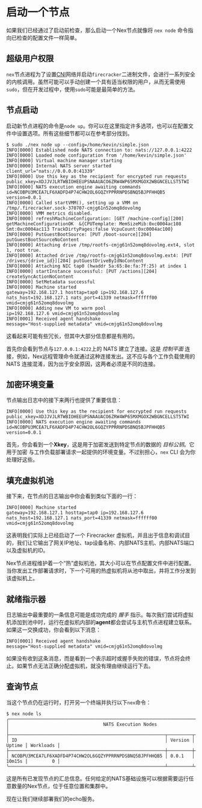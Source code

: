 # 启动一个节点
如果我们已经通过了启动前检查，那么启动一个Nex节点就像将 `nex node` 命令指向已检查的配置文件一样简单。

## 超级用户权限
`nex`节点进程为了设置[CNI](https://www.cni.dev/)网络并启动`firecracker`二进制文件，会进行一系列安全的内核调用。虽然可能可以手动创建一个具有适当权限的用户，从而无需使用`sudo`，但在开发过程中，使用`sudo`可能是最简单的方法。


## 节点启动
启动新节点进程的命令是`node up`。你可以在这里指定许多选项，也可以在配置文件中设置选项。所有这些细节都可以在参考部分找到。

```
$ sudo ./nex node up --config=/home/kevin/simple.json
INFO[0000] Established node NATS connection to: nats://127.0.0.1:4222 
INFO[0000] Loaded node configuration from '/home/kevin/simple.json' 
INFO[0000] Virtual machine manager starting             
INFO[0000] Internal NATS server started                  client_url="nats://0.0.0.0:41339"
INFO[0000] Use this key as the recipient for encrypted run requests  public_xkey=XDJJVJLRTWBIOHEEUPSNAAUACO6ZRW4WP65MXMGOX2WBGNCELLST5TWI
INFO[0000] NATS execution engine awaiting commands       id=NCOBPU3MCEA7LF6XADFD4P74CHW2OL6GQZYPPRRNPDSBNQ5BJPFHHQB5 version=0.0.1
INFO[0000] Called startVMM(), setting up a VMM on /tmp/.firecracker.sock-370707-cmjg61n52omq8dovolmg 
INFO[0000] VMM metrics disabled.                        
INFO[0000] refreshMachineConfiguration: [GET /machine-config][200] getMachineConfigurationOK  &{CPUTemplate: MemSizeMib:0xc0004ac108 Smt:0xc0004ac113 TrackDirtyPages:false VcpuCount:0xc0004ac100} 
INFO[0000] PutGuestBootSource: [PUT /boot-source][204] putGuestBootSourceNoContent  
INFO[0000] Attaching drive /tmp/rootfs-cmjg61n52omq8dovolmg.ext4, slot 1, root true. 
INFO[0000] Attached drive /tmp/rootfs-cmjg61n52omq8dovolmg.ext4: [PUT /drives/{drive_id}][204] putGuestDriveByIdNoContent  
INFO[0000] Attaching NIC tap0 (hwaddr 5a:65:8e:fa:7f:25) at index 1 
INFO[0000] startInstance successful: [PUT /actions][204] createSyncActionNoContent  
INFO[0000] SetMetadata successful                       
INFO[0000] Machine started                               gateway=192.168.127.1 hosttap=tap0 ip=192.168.127.6 nats_host=192.168.127.1 nats_port=41339 netmask=ffffff00 vmid=cmjg61n52omq8dovolmg
INFO[0000] Adding new VM to warm pool                    ip=192.168.127.6 vmid=cmjg61n52omq8dovolmg
INFO[0001] Received agent handshake                      message="Host-supplied metadata" vmid=cmjg61n52omq8dovolmg
```

这看起来可能有些冗长，但其中大部分信息都是有用的。

首先你会看到节点与`127.0.0.1:4222`上的 NATS 建立了连接。这是 _控制平面_ 连接，例如，Nex远程管理命令就通过这种连接发出。这不应与各个工作负载使用的 NATS 连接混淆，因为出于安全原因，这两者必须是不同的连接。

## 加密环境变量
节点输出日志中的接下来两行也提供了重要信息：
```
INFO[0000] Use this key as the recipient for encrypted run requests  public_xkey=XDJJVJLRTWBIOHEEUPSNAAUACO6ZRW4WP65MXMGOX2WBGNCELLST5TWI
INFO[0000] NATS execution engine awaiting commands       id=NCOBPU3MCEA7LF6XADFD4P74CHW2OL6GQZYPPRRNPDSBNQ5BJPFHHQB5 version=0.0.1
```
首先，你会看到一个**Xkey**，这是用于加密发送到特定节点的数据的 _目标公钥_。它用于加密 与工作负载部署请求一起提供的环境变量。不过别担心，`nex` CLI 会为你处理好这些。

## 填充虚拟机池
接下来，在节点的日志输出中你会看到类似下面的一行：
```
INFO[0000] Machine started                               gateway=192.168.127.1 hosttap=tap0 ip=192.168.127.6 nats_host=192.168.127.1 nats_port=41339 netmask=ffffff00 vmid=cmjg61n52omq8dovolmg
```
这表明我们实际上已经启动了一个 Firecracker 虚拟机，并且出于信息和调试目的，我们让它输出了网关IP地址、tap设备名称、内部NATS主机、内部NATS端口以及虚拟机的ID。

Nex节点进程维护着一个“热”虚拟机池，其大小可以在节点配置文件中进行配置。当你发出工作部署请求时，下一个可用的热虚拟机将从池中取出，并将工作分发到该虚拟机上。

## 就绪指示器
日志输出中最重要的一条信息可能是成功完成的 _握手_ 指示。每次我们尝试将虚拟机添加到池中时，运行在虚拟机内部的**agent**都会尝试与主机节点进程建立联系。如果这一交换成功，你会看到以下消息：

```
INFO[0001] Received agent handshake                      message="Host-supplied metadata" vmid=cmjg61n52omq8dovolmg
```

如果没有收到这条消息，而是看到一个表示超时或握手失败的错误，节点将会终止。如果节点无法正确分配虚拟机，就没有理由继续运行下去。

## 查询节点
当这个节点仍在运行时，打开另一个终端并执行以下`nex`命令：

```
$ nex node ls
╭─────────────────────────────────────────────────────────────────────────────────────────╮
│                                   NATS Execution Nodes                                  │
├──────────────────────────────────────────────────────────┬─────────┬────────┬───────────┤
│ ID                                                       │ Version │ Uptime │ Workloads │
├──────────────────────────────────────────────────────────┼─────────┼────────┼───────────┤
│ NCOBPU3MCEA7LF6XADFD4P74CHW2OL6GQZYPPRRNPDSBNQ5BJPFHHQB5 │ 0.0.1   │ 10m15s │         0 │
╰──────────────────────────────────────────────────────────┴─────────┴────────┴───────────╯
```
这是所有已发现节点的汇总信息。任何给定的NATS基础设施可以根据需要运行任意数量的Nex节点，位于任意位置和集群中。

现在让我们继续部署我们的echo服务。